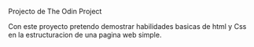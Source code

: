Projecto de The Odin Project

Con este proyecto pretendo demostrar habilidades basicas de html y Css en la estructuracion de una pagina web simple.

